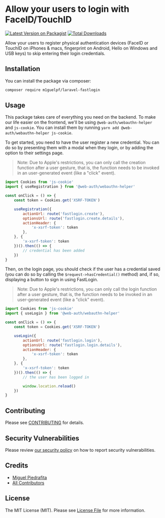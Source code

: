 # Allow your users to login with FaceID/TouchID

[![Latest Version on Packagist](https://img.shields.io/packagist/v/m1guelpf/laravel-fastlogin.svg?style=flat-square)](https://packagist.org/packages/m1guelpf/laravel-fastlogin)
[![Total Downloads](https://img.shields.io/packagist/dt/m1guelpf/laravel-fastlogin.svg?style=flat-square)](https://packagist.org/packages/m1guelpf/laravel-fastlogin)

Allow your users to register physical authentication devices (FaceID or TouchID on iPhones & macs, fingerprint on Android, Hello on Windows and USB keys) to skip entering their login credentials.

## Installation

You can install the package via composer:

```bash
composer require m1guelpf/laravel-fastlogin
```

## Usage

This package takes care of everything you need on the backend. To make our life easier on the frontend, we'll be using `@web-auth/webauthn-helper` and `js-cookie`. You can install them by running `yarn add @web-auth/webauthn-helper js-cookie`.

To get started, you need to have the user register a new credential. You can do so by presenting them with a modal when they login, or by adding the option to their settings page.

> Note: Due to Apple's restrictions, you can only call the creation function after a user gesture, that is, the function needs to be invoked in an user-generated event (like a "click" event).

```js
import Cookies from 'js-cookie'
import { useRegistration } from '@web-auth/webauthn-helper'

const onClick = () => {
    const token = Cookies.get('XSRF-TOKEN')

    useRegistration({
        actionUrl: route('fastlogin.create'),
        optionsUrl: route('fastlogin.create.details'),
        actionHeader: {
            'x-xsrf-token': token
        },
    }, {
        'x-xsrf-token': token
    })().then(() => {
        // credential has been added
    })
}
```

Then, on the login page, you should check if the user has a credential saved (you can do so by calling the `$request->hasCredential()` method) and, if so, displaying a button to sign in using FastLogin.

> Note: Due to Apple's restrictions, you can only call the login function after a user gesture, that is, the function needs to be invoked in an user-generated event (like a "click" event).

```js
import Cookies from 'js-cookie'
import { useLogin } from '@web-auth/webauthn-helper'

const onClick = () => {
    const token = Cookies.get('XSRF-TOKEN')

    useLogin({
        actionUrl: route('fastlogin.login'),
        optionsUrl: route('fastlogin.login.details'),
        actionHeader: {
            'x-xsrf-token': token
        },
    }, {
        'x-xsrf-token': token
    })().then(() => {
        // the user has been logged in

        window.location.reload()
    })
}
```

## Contributing

Please see [CONTRIBUTING](.github/CONTRIBUTING.md) for details.

## Security Vulnerabilities

Please review [our security policy](../../security/policy) on how to report security vulnerabilities.

## Credits

-   [Miguel Piedrafita](https://github.com/m1guelpf)
-   [All Contributors](../../contributors)

## License

The MIT License (MIT). Please see [License File](LICENSE.md) for more information.
